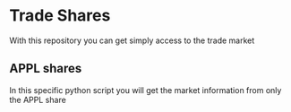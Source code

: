# Trade Shares
With this repository you can get simply access to the trade market

## APPL shares
In this specific python script you will get the market information from only the APPL share

